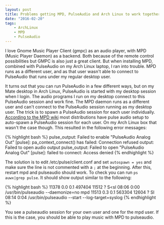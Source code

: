 ```yaml
---
layout: post
title: Problems getting MPD, PulseAudio and Arch Linux to work together
date: "2016-02-20"
tags: 
    - ArchLinux
    - MPD
    - PulseAudio
---
```

I love Gnome Music Player Client (gmpc) as an audio player, with MPD (Music Player Daemon) as a backend. Both because of the remote control possibilities but GMPC is also just a great client. But when installing MPD, combined with PulseAudio on my Arch Linux laptop, I ran into trouble. MPD runs as a different user, and as that user wasn't able to connect to PulseAudio that runs under my regular desktop user.

It turns out that you can run PulseAudio in a few different ways, but on my Mate desktop in Arch Linux, PulseAudio is started with my desktop session when I login. The audio programs I run on my desktop connect to this PulseAudio session and work fine. The MPD daemon runs as a different user and can't connect to the PulseAudio session running as my desktop user. The trick is to spawn a PulseAudio session for each user individually. [According to the MPD wiki](http://mpd.wikia.com/wiki/PulseAudio) most distributions have pulse audio setup to auto-spawn a PulseAudio session for each user. On my Arch Linux box that wasn't the case though. This resulted in the following error messages:

{% highlight bash %}
pulse_output: Failed to enable "PulseAudio Analog Out" [pulse]: pa_context_connect() has failed: Connection refused
output: Failed to open audio output
pulse_output: Failed to open "PulseAudio Analog Out" [pulse]: failed to connect: Access denied
{% endhighlight %}

The solution is to edit /etc/pulse/client.conf and set ```autospawn = yes``` and make sure the line is not commented with a ```;``` at the beginning.
After this, restart mpd and pulseaudio should work. To check you can run ```ps auwx|grep pulse```. It should show output similar to the following:

{% highlight bash %}
<myuser> 11378  0.0  0.1 497404 11512 ?        S<sl 08:06   0:00 /usr/bin/pulseaudio --daemonize=no
mpd      11513  0.3  0.1 563304 12604 ?        Sl   08:14   0:04 /usr/bin/pulseaudio --start --log-target=syslog
{% endhighlight %}

You see a pulseaudio session for your own user and one for the mpd user. If this is the case, you should be able to play music with MPD to pulseaudio.
